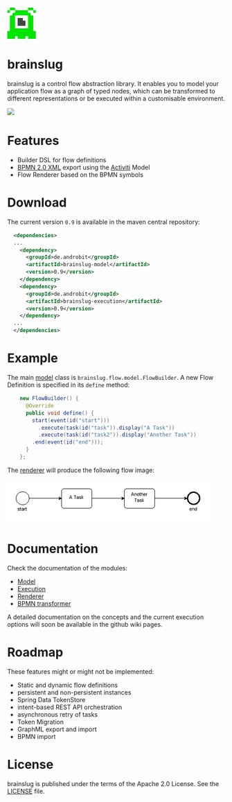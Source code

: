 ![brainslug](doc/brainslug_big.png)

brainslug
=========

brainslug is a control flow abstraction library. It enables you to model your application flow as a graph of typed nodes,
which can be transformed to different representations or be executed within a customisable environment.

<a href="https://travis-ci.org/adrobisch/brainslug"><img src="https://travis-ci.org/adrobisch/brainslug.png?branch=master" /></a>

Features
========

* Builder DSL for flow definitions
* [BPMN 2.0 XML](http://www.omg.org/spec/BPMN/2.0/) export using the [Activiti](https://github.com/Activiti/Activiti) Model
* Flow Renderer based on the BPMN symbols

Download
========

The current version `0.9` is available in the maven central repository:

```xml
  <dependencies>
  ...
    <dependency>
      <groupId>de.androbit</groupId>
      <artifactId>brainslug-model</artifactId>
      <version>0.9</version>
    </dependency>
    <dependency>
      <groupId>de.androbit</groupId>
      <artifactId>brainslug-execution</artifactId>
      <version>0.9</version>
    </dependency>
  ...
  </dependencies>
```

Example
=======

The main [model](model) class is `brainslug.flow.model.FlowBuilder`. A new Flow Definition is specified in its `define` method:

```java
    new FlowBuilder() {
      @Override
      public void define() {
        start(event(id("start")))
          .execute(task(id("task")).display("A Task"))
          .execute(task(id("task2")).display("Another Task"))
        .end(event(id("end")));
      }
    };
```

The [renderer](renderer) will produce the following flow image:

![task_flow](doc/task_flow.png)

Documentation
=============

Check the documentation of the modules:

 * [Model](model)
 * [Execution](execution)
 * [Renderer](renderer)
 * [BPMN transformer](bpmn)

A detailed documentation on the concepts and the current execution options will soon be available in the github wiki pages.

Roadmap
=======

These features might or might not be implemented:

* Static and dynamic flow definitions
* persistent and non-persistent instances
* Spring Data TokenStore
* intent-based REST API orchestration
* asynchronous retry of tasks
* Token Migration
* GraphML export and import
* BPMN import

License
=======

brainslug is published under the terms of the Apache 2.0 License.
See the [LICENSE](LICENSE) file.
